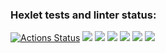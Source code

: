 ### Hexlet tests and linter status:
[![Actions Status](https://github.com/Airman57/php-project-45/workflows/hexlet-check/badge.svg)](https://github.com/Airman57/php-project-45/actions)
 <a href="https://codeclimate.com/github/Airman57/php-project-45/maintainability"><img src="https://api.codeclimate.com/v1/badges/47b14110f4bce1cd6088/maintainability" /></a>
 <a href="https://asciinema.org/a/42JjThlcrGTSQd1fOeTfTd5Db" target="_blank"><img src="https://asciinema.org/a/42JjThlcrGTSQd1fOeTfTd5Db.svg" /></a>
 <a href="https://asciinema.org/a/RwikagFyeOV0uNAOJw6o5BapN" target="_blank"><img src="https://asciinema.org/a/RwikagFyeOV0uNAOJw6o5BapN.svg" /></a>
 <a href="https://asciinema.org/a/elXexSs1d4JU3hhFupJQjw5Jx" target="_blank"><img src="https://asciinema.org/a/elXexSs1d4JU3hhFupJQjw5Jx.svg" /></a>
 <a href="https://asciinema.org/a/v0K8SYHjBQPNI370euRO7CgDa" target="_blank"><img src="https://asciinema.org/a/v0K8SYHjBQPNI370euRO7CgDa.svg" /></a>
 <a href="https://asciinema.org/a/FJfPLGZ9T3mpWZShWi0O3Y8dR" target="_blank"><img src="https://asciinema.org/a/FJfPLGZ9T3mpWZShWi0O3Y8dR.svg" /></a>